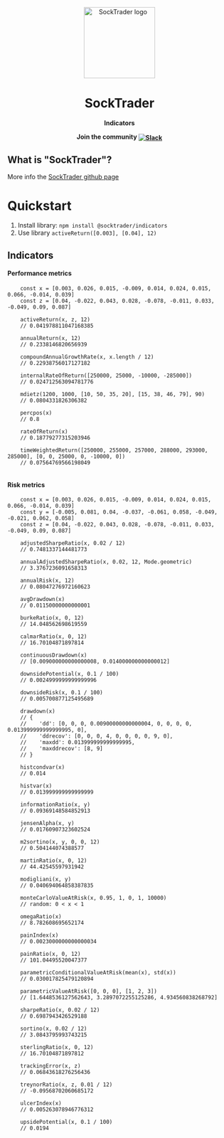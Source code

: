 <p align="center"><img width="160" height="160" src="https://raw.githubusercontent.com/SockTrader/SockTrader/master/docs/assets/socktrader_logo.png" alt="SockTrader logo" /></p>

<h1 align="center">SockTrader</h1>
<p align="center"><b>Indicators</b></p>

<p align="center"><b>Join the community <a href="https://join.slack.com/t/socktrader/shared_invite/zt-12ncj65l3-T7cacrk7~cEacjZUyxnamA"><img valign="middle" src="https://img.shields.io/badge/Slack-4A154B?style=for-the-badge&logo=slack" alt="Slack"></a></b></p>

## What is "SockTrader"?

More info the [SockTrader github page](https://github.com/SockTrader/SockTrader)

# Quickstart

1. Install library: `npm install @socktrader/indicators`
2. Use library `activeReturn([0.003], [0.04], 12)`

## Indicators

#### Performance metrics

```
    const x = [0.003, 0.026, 0.015, -0.009, 0.014, 0.024, 0.015, 0.066, -0.014, 0.039]
    const z = [0.04, -0.022, 0.043, 0.028, -0.078, -0.011, 0.033, -0.049, 0.09, 0.087]
    
    activeReturn(x, z, 12)
    // 0.041978811047168385
    
    annualReturn(x, 12)
    // 0.2338146820656939
    
    compoundAnnualGrowthRate(x, x.length / 12)
    // 0.22938756017127182
    
    internalRateOfReturn([250000, 25000, -10000, -285000])
    // 0.024712563094781776
    
    mdietz(1200, 1000, [10, 50, 35, 20], [15, 38, 46, 79], 90)
    // 0.0804331826306382
    
    percpos(x)
    // 0.8
    
    rateOfReturn(x)
    // 0.18779277315203946
    
    timeWeightedReturn([250000, 255000, 257000, 288000, 293000, 285000], [0, 0, 25000, 0, -10000, 0])
    // 0.07564769566198049
    
```

#### Risk metrics

```
    const x = [0.003, 0.026, 0.015, -0.009, 0.014, 0.024, 0.015, 0.066, -0.014, 0.039]
    const y = [-0.005, 0.081, 0.04, -0.037, -0.061, 0.058, -0.049, -0.021, 0.062, 0.058]
    const z = [0.04, -0.022, 0.043, 0.028, -0.078, -0.011, 0.033, -0.049, 0.09, 0.087]
    
    adjustedSharpeRatio(x, 0.02 / 12)
    // 0.7481337144481773
    
    annualAdjustedSharpeRatio(x, 0.02, 12, Mode.geometric)
    // 3.3767236091658313
    
    annualRisk(x, 12)
    // 0.08047276972160623
    
    avgDrawdown(x)
    // 0.01150000000000001
    
    burkeRatio(x, 0, 12)
    // 14.048562698619559
    
    calmarRatio(x, 0, 12)
    // 16.70104871897814
    
    continuousDrawdown(x)
    // [0.009000000000000008, 0.014000000000000012]
    
    downsidePotential(x, 0.1 / 100)
    // 0.0024999999999999996
    
    downsideRisk(x, 0.1 / 100)
    // 0.005700877125495689
    
    drawdown(x) 
    // {
    //    'dd': [0, 0, 0, 0.00900000000000004, 0, 0, 0, 0, 0.013999999999999995, 0],
    //    'ddrecov': [0, 0, 0, 4, 0, 0, 0, 0, 9, 0],
    //    'maxdd': 0.013999999999999995,
    //    'maxddrecov': [8, 9]
    // }
    
    histcondvar(x)
    // 0.014
    
    histvar(x)
    // 0.013999999999999999
    
    informationRatio(x, y)
    // 0.09369148584852913
    
    jensenAlpha(x, y)
    // 0.01760907323602524
    
    m2sortino(x, y, 0, 0, 12)
    // 0.504144074388577
    
    martinRatio(x, 0, 12)
    // 44.42545597931942
    
    modigliani(x, y)
    // 0.040694064858387835
    
    monteCarloValueAtRisk(x, 0.95, 1, 0, 1, 10000)
    // random: 0 < x < 1
    
    omegaRatio(x)
    // 8.782608695652174
    
    painIndex(x)
    // 0.0023000000000000034
    
    painRatio(x, 0, 12)
    // 101.04495520047377
    
    parametricConditionalValueAtRisk(mean(x), std(x))
    // 0.030017825479120894
    
    parametricValueAtRisk([0, 0, 0], [1, 2, 3])
    // [1.6448536127562643, 3.2897072255125286, 4.934560838268792]
    
    sharpeRatio(x, 0.02 / 12)
    // 0.6987943426529188
    
    sortino(x, 0.02 / 12)
    // 3.0843795993743215
    
    sterlingRatio(x, 0, 12)
    // 16.70104871897812
    
    trackingError(x, z)
    // 0.06843618276256436
    
    treynorRatio(x, z, 0.01 / 12)
    // -0.09568702060685172
    
    ulcerIndex(x)
    // 0.005263078946776312
    
    upsidePotential(x, 0.1 / 100)
    // 0.0194
    
```
